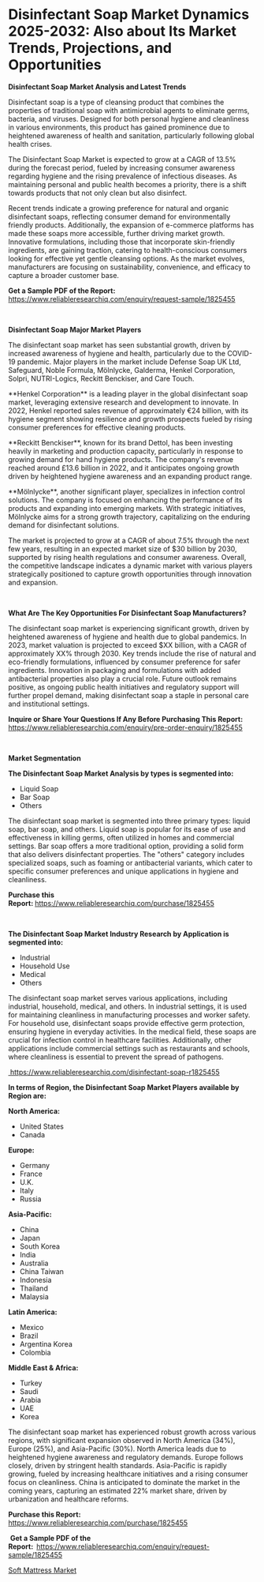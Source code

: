 <p><h1>Disinfectant Soap Market Dynamics 2025-2032: Also about Its Market Trends, Projections, and Opportunities</h1></p><p><strong>Disinfectant Soap Market Analysis and Latest Trends</strong></p>
<p><p>Disinfectant soap is a type of cleansing product that combines the properties of traditional soap with antimicrobial agents to eliminate germs, bacteria, and viruses. Designed for both personal hygiene and cleanliness in various environments, this product has gained prominence due to heightened awareness of health and sanitation, particularly following global health crises. </p><p>The Disinfectant Soap Market is expected to grow at a CAGR of 13.5% during the forecast period, fueled by increasing consumer awareness regarding hygiene and the rising prevalence of infectious diseases. As maintaining personal and public health becomes a priority, there is a shift towards products that not only clean but also disinfect.</p><p>Recent trends indicate a growing preference for natural and organic disinfectant soaps, reflecting consumer demand for environmentally friendly products. Additionally, the expansion of e-commerce platforms has made these soaps more accessible, further driving market growth. Innovative formulations, including those that incorporate skin-friendly ingredients, are gaining traction, catering to health-conscious consumers looking for effective yet gentle cleansing options. As the market evolves, manufacturers are focusing on sustainability, convenience, and efficacy to capture a broader customer base.</p></p>
<p><strong>Get a Sample PDF of the Report:&nbsp;</strong> <a href="https://www.reliableresearchiq.com/enquiry/request-sample/1825455?utm_campaign=2731&utm_medium=2&utm_source=Github&utm_content=ia&utm_term=04042025&utm_id=disinfectant-soap">https://www.reliableresearchiq.com/enquiry/request-sample/1825455</a></p>
<p>&nbsp;</p>
<p><strong>Disinfectant Soap Major Market Players</strong></p>
<p><p>The disinfectant soap market has seen substantial growth, driven by increased awareness of hygiene and health, particularly due to the COVID-19 pandemic. Major players in the market include Defense Soap UK Ltd, Safeguard, Noble Formula, Mölnlycke, Galderma, Henkel Corporation, Solpri, NUTRI-Logics, Reckitt Benckiser, and Care Touch.</p><p>**Henkel Corporation** is a leading player in the global disinfectant soap market, leveraging extensive research and development to innovate. In 2022, Henkel reported sales revenue of approximately €24 billion, with its hygiene segment showing resilience and growth prospects fueled by rising consumer preferences for effective cleaning products.</p><p>**Reckitt Benckiser**, known for its brand Dettol, has been investing heavily in marketing and production capacity, particularly in response to growing demand for hand hygiene products. The company's revenue reached around £13.6 billion in 2022, and it anticipates ongoing growth driven by heightened hygiene awareness and an expanding product range.</p><p>**Mölnlycke**, another significant player, specializes in infection control solutions. The company is focused on enhancing the performance of its products and expanding into emerging markets. With strategic initiatives, Mölnlycke aims for a strong growth trajectory, capitalizing on the enduring demand for disinfectant solutions.</p><p>The market is projected to grow at a CAGR of about 7.5% through the next few years, resulting in an expected market size of $30 billion by 2030, supported by rising health regulations and consumer awareness. Overall, the competitive landscape indicates a dynamic market with various players strategically positioned to capture growth opportunities through innovation and expansion.</p></p>
<p>&nbsp;</p>
<p><strong>What Are The Key Opportunities For Disinfectant Soap Manufacturers?</strong></p>
<p><p>The disinfectant soap market is experiencing significant growth, driven by heightened awareness of hygiene and health due to global pandemics. In 2023, market valuation is projected to exceed $XX billion, with a CAGR of approximately XX% through 2030. Key trends include the rise of natural and eco-friendly formulations, influenced by consumer preference for safer ingredients. Innovation in packaging and formulations with added antibacterial properties also play a crucial role. Future outlook remains positive, as ongoing public health initiatives and regulatory support will further propel demand, making disinfectant soap a staple in personal care and institutional settings.</p></p>
<p><strong>Inquire or Share Your Questions If Any Before Purchasing This Report:</strong> <a href="https://www.reliableresearchiq.com/enquiry/pre-order-enquiry/1825455?utm_campaign=2731&utm_medium=2&utm_source=Github&utm_content=ia&utm_term=04042025&utm_id=disinfectant-soap">https://www.reliableresearchiq.com/enquiry/pre-order-enquiry/1825455</a></p>
<p>&nbsp;</p>
<p><strong>Market Segmentation</strong></p>
<p><strong>The Disinfectant Soap Market Analysis by types is segmented into:</strong></p>
<p><ul><li>Liquid Soap</li><li>Bar Soap</li><li>Others</li></ul></p>
<p><p>The disinfectant soap market is segmented into three primary types: liquid soap, bar soap, and others. Liquid soap is popular for its ease of use and effectiveness in killing germs, often utilized in homes and commercial settings. Bar soap offers a more traditional option, providing a solid form that also delivers disinfectant properties. The "others" category includes specialized soaps, such as foaming or antibacterial variants, which cater to specific consumer preferences and unique applications in hygiene and cleanliness.</p></p>
<p><strong>Purchase this Report:&nbsp;</strong><a href="https://www.reliableresearchiq.com/purchase/1825455?utm_campaign=2731&utm_medium=2&utm_source=Github&utm_content=ia&utm_term=04042025&utm_id=disinfectant-soap">https://www.reliableresearchiq.com/purchase/1825455</a></p>
<p>&nbsp;</p>
<p><strong>The Disinfectant Soap Market Industry Research by Application is segmented into:</strong></p>
<p><ul><li>Industrial</li><li>Household Use</li><li>Medical</li><li>Others</li></ul></p>
<p><p>The disinfectant soap market serves various applications, including industrial, household, medical, and others. In industrial settings, it is used for maintaining cleanliness in manufacturing processes and worker safety. For household use, disinfectant soaps provide effective germ protection, ensuring hygiene in everyday activities. In the medical field, these soaps are crucial for infection control in healthcare facilities. Additionally, other applications include commercial settings such as restaurants and schools, where cleanliness is essential to prevent the spread of pathogens.</p></p>
<p><a href="https://www.reliableresearchiq.com/disinfectant-soap-r1825455?utm_campaign=2731&utm_medium=2&utm_source=Github&utm_content=ia&utm_term=04042025&utm_id=disinfectant-soap">&nbsp;https://www.reliableresearchiq.com/disinfectant-soap-r1825455</a></p>
<p><strong>In terms of Region, the Disinfectant Soap Market Players available by Region are:</strong></p>
<p>
    <p> <strong> North America: </strong>
        <ul>
            <li>United States</li>
            <li>Canada</li>
        </ul>
        </p> 
    <p> <strong> Europe: </strong>
        <ul>
            <li>Germany</li>
            <li>France</li>
            <li>U.K.</li>
            <li>Italy</li>
            <li>Russia</li>
        </ul>
        </p> 
    <p> <strong> Asia-Pacific: </strong>
        <ul>
            <li>China</li>
            <li>Japan</li>
            <li>South Korea</li>
            <li>India</li>
            <li>Australia</li>
            <li>China Taiwan</li>
            <li>Indonesia</li>
            <li>Thailand</li>
            <li>Malaysia</li>
        </ul>
        </p> 
    <p> <strong> Latin America: </strong>
        <ul>
            <li>Mexico</li>
            <li>Brazil</li>
            <li>Argentina Korea</li>
            <li>Colombia</li>
        </ul>
        </p> 
    <p> <strong> Middle East & Africa: </strong>
        <ul>
            <li>Turkey</li>
            <li>Saudi</li>
            <li>Arabia</li>
            <li>UAE</li>
            <li>Korea</li>
        </ul>
    </p>
    </p>
<p><p>The disinfectant soap market has experienced robust growth across various regions, with significant expansion observed in North America (34%), Europe (25%), and Asia-Pacific (30%). North America leads due to heightened hygiene awareness and regulatory demands. Europe follows closely, driven by stringent health standards. Asia-Pacific is rapidly growing, fueled by increasing healthcare initiatives and a rising consumer focus on cleanliness. China is anticipated to dominate the market in the coming years, capturing an estimated 22% market share, driven by urbanization and healthcare reforms.</p></p>
<p><strong>Purchase this Report: </strong><a href="https://www.reliableresearchiq.com/purchase/1825455?utm_campaign=2731&utm_medium=2&utm_source=Github&utm_content=ia&utm_term=04042025&utm_id=disinfectant-soap">https://www.reliableresearchiq.com/purchase/1825455</a></p>
<p>&nbsp;<strong>Get a Sample PDF of the Report:&nbsp;&nbsp;</strong><a href="https://www.reliableresearchiq.com/enquiry/request-sample/1825455?utm_campaign=2731&utm_medium=2&utm_source=Github&utm_content=ia&utm_term=04042025&utm_id=disinfectant-soap">https://www.reliableresearchiq.com/enquiry/request-sample/1825455</a></p>
<p><strong></strong></p>
<p><p><a href="https://github.com/donnettaletizia/Market-Research-Report-List-1/blob/main/soft-mattress-market.md?utm_campaign=2731&utm_medium=2&utm_source=Github&utm_content=ia&utm_term=04042025&utm_id=disinfectant-soap">Soft Mattress Market</a></p></p>